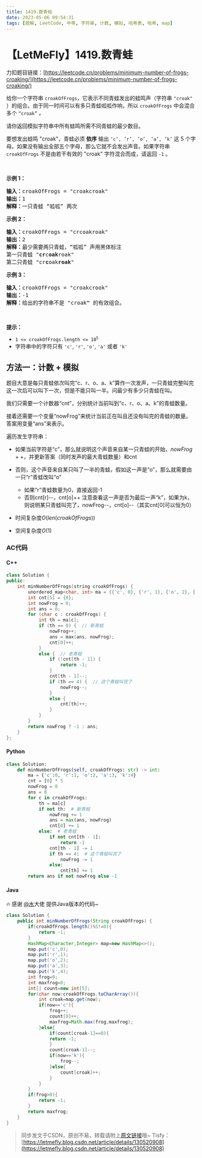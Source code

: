 ```yaml
---
title: 1419.数青蛙
date: 2023-05-06 09:54:31
tags: [题解, LeetCode, 中等, 字符串, 计数, 模拟, 哈希表, 哈希, map]
---
```


# 【LetMeFly】1419.数青蛙

力扣题目链接：[https://leetcode.cn/problems/minimum-number-of-frogs-croaking/](https://leetcode.cn/problems/minimum-number-of-frogs-croaking/)

<p>给你一个字符串 <code>croakOfFrogs</code>，它表示不同青蛙发出的蛙鸣声（字符串 <code>"croak"</code> ）的组合。由于同一时间可以有多只青蛙呱呱作响，所以&nbsp;<code>croakOfFrogs</code> 中会混合多个 <code>“croak”</code> <em>。</em></p>

<p>请你返回模拟字符串中所有蛙鸣所需不同青蛙的最少数目。</p>

<p>要想发出蛙鸣 "croak"，青蛙必须 <strong>依序</strong> 输出 <code>‘c’, ’r’, ’o’, ’a’, ’k’</code> 这 5 个字母。如果没有输出全部五个字母，那么它就不会发出声音。如果字符串 <code>croakOfFrogs</code> 不是由若干有效的 "croak" 字符混合而成，请返回 <code>-1</code> 。</p>

<p>&nbsp;</p>

<p><strong>示例 1：</strong></p>

<pre>
<strong>输入：</strong>croakOfFrogs = "croakcroak"
<strong>输出：</strong>1 
<strong>解释：</strong>一只青蛙 “呱呱” 两次
</pre>

<p><strong>示例 2：</strong></p>

<pre>
<strong>输入：</strong>croakOfFrogs = "crcoakroak"
<strong>输出：</strong>2 
<strong>解释：</strong>最少需要两只青蛙，“呱呱” 声用黑体标注
第一只青蛙 "<strong>cr</strong>c<strong>oak</strong>roak"
第二只青蛙 "cr<strong>c</strong>oak<strong>roak</strong>"
</pre>

<p><strong>示例 3：</strong></p>

<pre>
<strong>输入：</strong>croakOfFrogs = "croakcrook"
<strong>输出：</strong>-1
<strong>解释：</strong>给出的字符串不是 "croak<strong>"</strong> 的有效组合。
</pre>

<p>&nbsp;</p>

<p><strong>提示：</strong></p>

<ul>
	<li><code>1 &lt;= croakOfFrogs.length &lt;= 10<sup>5</sup></code></li>
	<li>字符串中的字符只有 <code>'c'</code>, <code>'r'</code>, <code>'o'</code>, <code>'a'</code> 或者 <code>'k'</code></li>
</ul>


    
## 方法一：计数 + 模拟

题目大意是每只青蛙依次叫完“c、r、o、a、k”算作一次发声，一只青蛙完整叫完这一次后可以叫下一次，但是不能只叫一半。问最少有多少只青蛙在叫。

我们只需要一个计数器“cnt”，分别统计当前叫到“c、r、o、a、k”的青蛙数量。

接着还需要一个变量“nowFrog”来统计当前正在叫且还没有叫完的青蛙的数量。答案用变量“ans”来表示。

遍历发生字符串：

+ 如果当前字符是“c”，那么就说明这个声音来自某一只青蛙的开始，$nowFrog++$，并更新答案（同时发声的最大青蛙数量）和cnt
+ 否则，这个声音来自某只叫了一半的青蛙，假如这一声是“o”，那么就需要由一只“r”青蛙改叫“o”
  + 如果“r”青蛙数量为0，直接返回-1
  + 否则cnt[r]--，cnt[o]++
  注意查看这一声是否为最后一声“k”，如果为k，则说明某只青蛙叫完了，nowFrog--，cnt[o]--（其实cnt[0]可以恒为0）


+ 时间复杂度$O(len(croakOfFrogs))$
+ 空间复杂度$O(1)$

### AC代码

#### C++

```cpp
class Solution {
public:
    int minNumberOfFrogs(string croakOfFrogs) {
        unordered_map<char, int> ma = {{'c', 0}, {'r', 1}, {'o', 2}, {'a', 3}, {'k', 4}};
        int cnt[5] = {0};
        int nowFrog = 0;
        int ans = 0;
        for (char c : croakOfFrogs) {
            int th = ma[c];
            if (th == 0) {  // 新青蛙
                nowFrog++;
                ans = max(ans, nowFrog);
                cnt[0]++;
            }
            else {  // 老青蛙
                if (!cnt[th - 1]) {
                    return -1;
                }
                cnt[th - 1]--;
                if (th == 4) {  // 这个青蛙叫完了
                    nowFrog--;
                }
                else {
                    cnt[th]++;
                }
            }
        }
        return nowFrog ? -1 : ans;
    }
};
```

#### Python

```python
class Solution:
    def minNumberOfFrogs(self, croakOfFrogs: str) -> int:
        ma = {'c':0, 'r':1, 'o':2, 'a':3, 'k':4}
        cnt = [0] * 5
        nowFrog = 0
        ans = 0
        for c in croakOfFrogs:
            th = ma[c]
            if not th:  # 新青蛙
                nowFrog += 1
                ans = max(ans, nowFrog)
                cnt[0] += 1
            else:  # 老青蛙
                if not cnt[th - 1]:
                    return -1
                cnt[th - 1] -= 1
                if th == 4:  # 这个青蛙叫完了
                    nowFrog -= 1
                else:
                    cnt[th] += 1
        return ans if not nowFrog else -1
```

#### Java

🔥 感谢 [@水](https://leetcode.cn/u/shui-ar/)大佬 提供Java版本的代码~

```java
class Solution {
    public int minNumberOfFrogs(String croakOfFrogs) {
        if(croakOfFrogs.length()%5!=0){
            return -1;
        }
        HashMap<Character,Integer> map=new HashMap<>();
        map.put('c',0);
        map.put('r',1);
        map.put('o',2);
        map.put('a',3);
        map.put('k',4);
        int frog=0;
        int maxfrog=0;
        int[] count=new int[5];
        for(char now:croakOfFrogs.toCharArray()){
            int croak=map.get(now);
            if(now=='c'){
                frog++;
                count[0]++;
                maxfrog=Math.max(frog,maxfrog);
            }else{
                if(count[croak-1]==0){
                return -1;
                }
                count[croak-1]--;
                if(now=='k'){
                    frog--;
                }else{
                    count[croak]++;
                }
            }
        }
        if(frog>0){
            return -1;
        }
        return maxfrog;
    }
}
```

> 同步发文于CSDN，原创不易，转载请附上[原文链接](https://blog.tisfy.eu.org/2023/05/06/LeetCode%201419.%E6%95%B0%E9%9D%92%E8%9B%99/)哦~
> Tisfy：[https://letmefly.blog.csdn.net/article/details/130520908](https://letmefly.blog.csdn.net/article/details/130520908)
